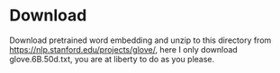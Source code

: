 # Download

Download pretrained word embedding and unzip to this directory from https://nlp.stanford.edu/projects/glove/, here I only download glove.6B.50d.txt, you are at liberty to do as you please.

